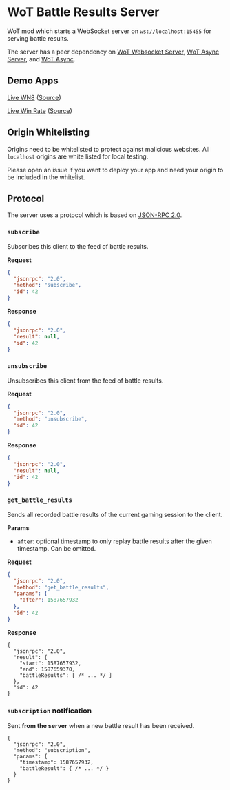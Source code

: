 # WoT Battle Results Server
WoT mod which starts a WebSocket server on `ws://localhost:15455` for serving battle results.

The server has a peer dependency on [WoT Websocket Server](https://github.com/lgfrbcsgo/wot-websocket-server),
[WoT Async Server](https://github.com/lgfrbcsgo/wot-async-server), and
[WoT Async](https://github.com/lgfrbcsgo/wot-async).


## Demo Apps
[Live WN8](https://lgfrbcsgo.github.io/wot-live-wn8/) ([Source](https://github.com/lgfrbcsgo/wot-live-wn8))

[Live Win Rate](https://lgfrbcsgo.github.io/wot-live-win-rate/) ([Source](https://github.com/lgfrbcsgo/wot-live-win-rate))

## Origin Whitelisting
Origins need to be whitelisted to protect against malicious websites.
All `localhost` origins are white listed for local testing.
 
Please open an issue if you want to deploy your app and need your origin to be included in the whitelist.


## Protocol
The server uses a protocol which is based on [JSON-RPC 2.0](https://www.jsonrpc.org/specification).

### `subscribe`
Subscribes this client to the feed of battle results.

**Request**
```json
{
  "jsonrpc": "2.0",
  "method": "subscribe",
  "id": 42
}
```
**Response**
```json
{
  "jsonrpc": "2.0",
  "result": null,
  "id": 42
}
```

### `unsubscribe`
Unsubscribes this client from the feed of battle results.

**Request**
```json
{
  "jsonrpc": "2.0",
  "method": "unsubscribe",
  "id": 42
}
```
**Response**
```json
{
  "jsonrpc": "2.0",
  "result": null,
  "id": 42
}
```

### `get_battle_results`
Sends all recorded battle results of the current gaming session to the client.

**Params**
 - `after`: optional timestamp to only replay battle results after the given timestamp. Can be omitted.

**Request**
```json
{
  "jsonrpc": "2.0",
  "method": "get_battle_results",
  "params": {
    "after": 1587657932
  },
  "id": 42
}
```

**Response**
```json5
{
  "jsonrpc": "2.0",
  "result": {
    "start": 1587657932,
    "end": 1587659370,
    "battleResults": [ /* ... */ ]
  },
  "id": 42
}
```

### `subscription` notification
Sent **from the server** when a new battle result has been received. 
```json5
{
  "jsonrpc": "2.0",
  "method": "subscription",
  "params": {
    "timestamp": 1587657932,
    "battleResult": { /* ... */ }
  }
}
```    
